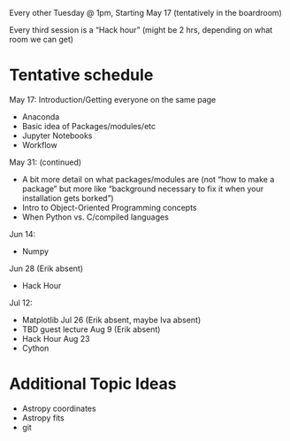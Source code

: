 Every other Tuesday @ 1pm, Starting May 17 (tentatively in the boardroom)

Every third session is a “Hack hour” (might be 2 hrs, depending on what room we can get)

Tentative schedule
==================

May 17: Introduction/Getting everyone on the same page
* Anaconda
* Basic idea of Packages/modules/etc
* Jupyter Notebooks
* Workflow

May 31: (continued)
* A bit more detail on what packages/modules are (not “how to make a package” but more like “background necessary to fix it when your installation gets borked”)
* Intro to Object-Oriented Programming concepts
* When Python vs. C/compiled languages

Jun 14:
* Numpy

Jun 28 (Erik absent)
* Hack Hour

Jul 12:
* Matplotlib
Jul 26 (Erik absent, maybe Iva absent)
* TBD guest lecture
Aug 9 (Erik absent)
* Hack Hour
Aug 23
* Cython

Additional Topic Ideas
======================

* Astropy coordinates
* Astropy fits
* git

